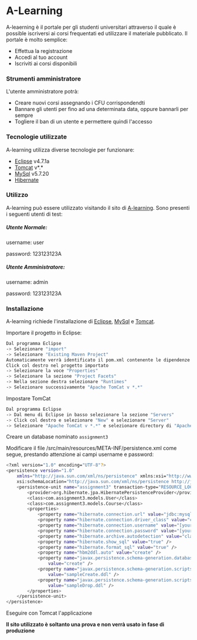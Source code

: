 # A-Learning

A-leaerning è il portale per gli studenti universitari attraverso il quale è possible iscriversi ai corsi frequentati ed utilizzare il materiale pubblicato. 
Il portale è molto semplice:
  - Effettua la registrazione
  - Accedi al tuo account
  - Iscriviti ai corsi disponibili

### Strumenti amministratore

L'utente amministratore potrà:
  - Creare nuovi corsi assegnando i CFU corrispondendti
  - Bannare gli utenti per fino ad una determinata data, oppure bannarli per sempre
  - Togliere il ban di un utente e permettere quindi l'accesso

### Tecnologie utilizzate

A-learning utilizza diverse tecnologie per funzionare:
* [Eclipse](http://www.eclipse.org) v4.7.1a
* [Tomcat](https://tomcat.apache.org/download-80.cgi) v*.*
* [MySql](https://www.mysql.com/it/) v5.7.20
* [Hibernate](http://hibernate.org)

### Utilizzo
A-learning può essere utilizzato visitando il sito di [A-learning](http://a-learning-a-learning.1d35.starter-us-east-1.openshiftapps.com/Assignment3).
Sono presenti i seguenti utenti di test:

##### Utente Normale:
username: user

password: 123123123A

##### Utente Amministratore:
username: admin

password: 123123123A


### Installazione

A-learning richiede l'installazione di [Eclipse](http://www.eclipse.org/downloads/eclipse-packages), [MySql](https://www.mysql.com/it/) e [Tomcat](https://tomcat.apache.org/download-80.cgi).

Importare il progetto in Eclipse:

```sh
Dal programma Eclipse 
-> Selezionare "import"
-> Selezionare "Existing Maven Project"
Automaticamente verrà identificato il pom.xml contenente le dipendenze
Click col destro nel progetto importato
-> Selezionare la voce "Properties"
-> Selezionare la sezione "Project Facets"
-> Nella sezione destra selezionare "Runtimes"
-> Selezionare successivamente "Apache TomCat v *.*"
```

Impostare TomCat

```sh
Dal programma Eclipse
-> Dal menu di Eclipse in basso selezionare la sezione "Servers"
-> Click col destro e selezionare "New" e selezionare "Server"
-> Selezionare "Apache TomCat v *.*" e selezionare directory di "Apache TomCat v *.*" scaricata
```

Creare un database nominato `assignment3`

Modificare il file /src/main/resources/META-INF/persistence.xml come segue, prestando attenzione ai campi username e password:
```sh
<?xml version="1.0" encoding="UTF-8"?>
<persistence version="1.0"
	xmlns="http://java.sun.com/xml/ns/persistence" xmlns:xsi="http://www.w3.org/2001/XMLSchema-instance"
	xsi:schemaLocation="http://java.sun.com/xml/ns/persistence http://java.sun.com/xml/ns/persistence/persistence_1_0.xsd">
	<persistence-unit name="assignment3" transaction-type="RESOURCE_LOCAL">
		<provider>org.hibernate.jpa.HibernatePersistenceProvider</provider>
		<class>com.assignment3.models.User</class>
		<class>com.assignment3.models.Course</class>
		<properties>
			<property name="hibernate.connection.url" value="jdbc:mysql://127.0.0.1/assignment3" />
			<property name="hibernate.connection.driver_class" value="com.mysql.cj.jdbc.Driver" />
			<property name="hibernate.connection.username" value="[your-username]" />
			<property name="hibernate.connection.password" value="[your-password]" />
			<property name="hibernate.archive.autodetection" value="class" />
			<property name="hibernate.show_sql" value="true" />
			<property name="hibernate.format_sql" value="true" />
			<property name="hbm2ddl.auto" value="create" />
			<property name="javax.persistence.schema-generation.database.action"
				value="create" />
			<property name="javax.persistence.schema-generation.scripts.create-target"
				value="sampleCreate.ddl" />
			<property name="javax.persistence.schema-generation.scripts.drop-target"
				value="sampleDrop.ddl" />
		</properties>
	</persistence-unit>
</persistence>
```

Eseguire con Tomcat l'applicazione

**Il sito utilizzato è soltanto una prova e non verrà usato in fase di produzione**